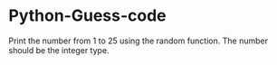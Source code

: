 # Python-Guess-code
Print the number from 1 to 25 using the random function. The number should be the integer type.
